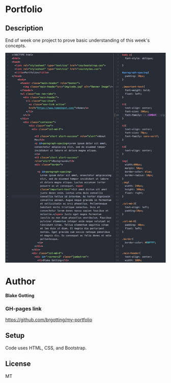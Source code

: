 # Portfolio

## Description
End of week one project to prove basic understanding of this week's concepts.

![Screenshot](img/Screenshotrm.jpg)

# Author
**Blake Gotting**

### GH-pages link
https://github.com/brgotting/my-portfolio

## Setup
Code uses HTML, CSS, and Bootstrap.

## License
MT
